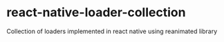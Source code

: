 # react-native-loader-collection
Collection of loaders implemented in react native using reanimated library
